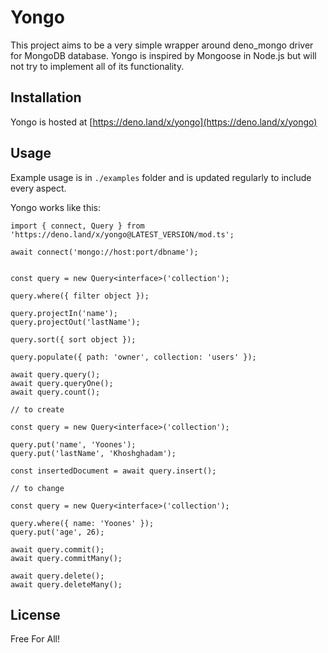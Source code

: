 # Yongo
This project aims to be a very simple wrapper around deno_mongo driver for MongoDB database. Yongo is inspired by Mongoose in Node.js but will not try to implement all of its functionality.

## Installation
Yongo is hosted at [https://deno.land/x/yongo](https://deno.land/x/yongo)

## Usage
Example usage is in `./examples` folder and is updated regularly to include every aspect.

Yongo works like this:

```
import { connect, Query } from 'https://deno.land/x/yongo@LATEST_VERSION/mod.ts';

await connect('mongo://host:port/dbname');


const query = new Query<interface>('collection');

query.where({ filter object });

query.projectIn('name');
query.projectOut('lastName');

query.sort({ sort object });

query.populate({ path: 'owner', collection: 'users' });

await query.query();
await query.queryOne();
await query.count();

// to create

const query = new Query<interface>('collection');

query.put('name', 'Yoones');
query.put('lastName', 'Khoshghadam');

const insertedDocument = await query.insert();

// to change

const query = new Query<interface>('collection');

query.where({ name: 'Yoones' });
query.put('age', 26);

await query.commit();
await query.commitMany();

await query.delete();
await query.deleteMany();
```

## License
Free For All!